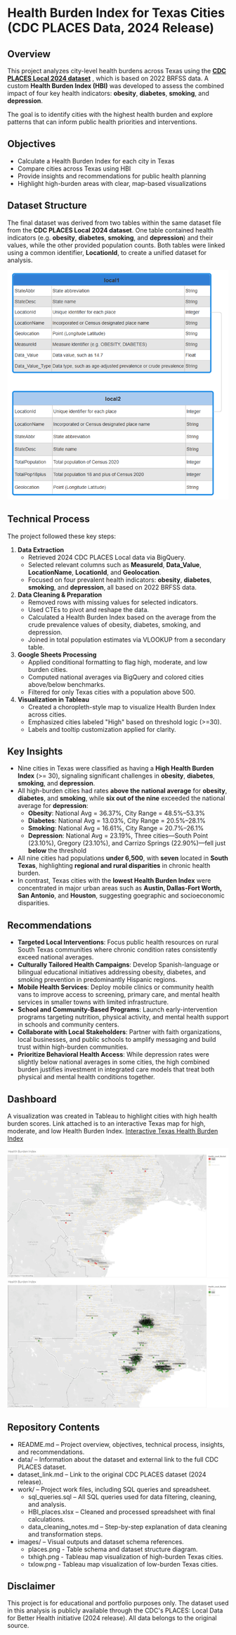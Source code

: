 # Health Burden Index for Texas Cities (CDC PLACES Data, 2024 Release)
## Overview
This project analyzes city-level health burdens across Texas using the [**CDC PLACES Local 2024 dataset**](data) , which is based on 2022 BRFSS data. A custom **Health Burden Index (HBI)** was developed to assess the combined impact of four key health indicators: **obesity**, **diabetes**, **smoking**, and **depression**.

The goal is to identify cities with the highest health burden and explore patterns that can inform public health priorities and interventions.

## Objectives
* Calculate a Health Burden Index for each city in Texas
* Compare cities across Texas using HBI
* Provide insights and recommendations for public health planning
* Highlight high-burden areas with clear, map-based visualizations

## Dataset Structure
The final dataset was derived from two tables within the same dataset file from the **CDC PLACES Local 2024 dataset**. One table contained health indicators (e.g. **obesity**, **diabetes**, **smoking**, and **depression**) and their values, while the other provided population counts. Both tables were linked using a common identifier, **LocationId**, to create a unified dataset for analysis. 

![places](images/places.png)

## Technical Process
The project followed these key steps:
1. **Data Extraction**  
   * Retrieved 2024 CDC PLACES Local data via BigQuery.
   * Selected relevant columns such as **MeasureId**, **Data_Value**, **LocationName**, **LocationId**, and **Geolocation**.
   * Focused on four prevalent health indicators: **obesity**, **diabetes**, **smoking**, and **depression**, all based on 2022 BRFSS data.  
2. **Data Cleaning & Preparation**  
   * Removed rows with missing values for selected indicators.
   * Used CTEs to pivot and reshape the data.
   * Calculated a Health Burden Index based on the average from the crude prevalence values of obesity, diabetes, smoking, and depression.
   * Joined in total population estimates via VLOOKUP from a secondary table.
3. **Google Sheets Processing**  
   * Applied conditional formatting to flag high, moderate, and low burden cities.
   * Computed national averages via BigQuery and colored cities above/below benchmarks.
   * Filtered for only Texas cities with a population above 500.
4. **Visualization in Tableau**  
   * Created a choropleth-style map to visualize Health Burden Index across cities.
   * Emphasized cities labeled "High" based on threshold logic (>=30).
   * Labels and tooltip customization applied for clarity.

## Key Insights
* Nine cities in Texas were classified as having a **High Health Burden Index** (>= 30), signaling significant challenges in **obesity**, **diabetes**, **smoking**, and **depression**.
* All high-burden cities had rates **above the national average** for **obesity**, **diabetes**, and **smoking**, while **six out of the nine** exceeded the national average for **depression**:
   * **Obesity**: National Avg = 36.37%, City Range = 48.5%–53.3%
   * **Diabetes**: National Avg = 13.03%, City Range = 20.5%–28.1%
   * **Smoking**: National Avg = 16.61%, City Range = 20.7%–26.1%
   * **Depression**: National Avg = 23.19%, Three cities—South Point (23.10%), Gregory (23.10%), and Carrizo Springs (22.90%)—fell just **below** the threshold
* All nine cities had populations **under 6,500**, with **seven** located in **South Texas**, highlighting **regional and rural disparities** in chronic health burden.
* In contrast, Texas cities with the **lowest Health Burden Index** were concentrated in major urban areas such as **Austin, Dallas-Fort Worth, San Antonio**, and **Houston**, suggesting goegraphic and socioeconomic disparities. 

## Recommendations
* **Targeted Local Interventions**: Focus public health resources on rural South Texas communities where chronic condition rates consistently exceed national averages.
* **Culturally Tailored Health Campaigns**: Develop Spanish-language or bilingual educational initiatives addressing obesity, diabetes, and smoking prevention in predominantly Hispanic regions.
* **Mobile Health Services**: Deploy mobile clinics or community health vans to improve access to screening, primary care, and mental health services in smaller towns with limited infrastructure.
* **School and Community-Based Programs**: Launch early-intervention programs targeting nutrition, physical activity, and mental health support in schools and community centers.
* **Collaborate with Local Stakeholders**: Partner with faith organizations, local businesses, and public schools to amplify messaging and build trust within high-burden communities.
* **Prioritize Behavioral Health Access**: While depression rates were slightly below national averages in some cities, the high combined burden justifies investment in integrated care models that treat both physical and mental health conditions together.

## Dashboard
A visualization was created in Tableau to highlight cities with high health burden scores. Link attached is to an interactive Texas map for high, moderate, and low Health Burden Index.
[Interactive Texas Health Burden Index](https://public.tableau.com/views/hbiplacestxover500/Sheet1?:language=en-US&:sid=&:redirect=auth&:display_count=n&:origin=viz_share_link)

![txhigh](images/txhigh.png)
![txlow](images/txlow.png)

## Repository Contents
* README.md – Project overview, objectives, technical process, insights, and recommendations.
* data/ – Information about the dataset and external link to the full CDC PLACES dataset.
*   dataset_link.md – Link to the original CDC PLACES dataset (2024 release).
* work/ – Project work files, including SQL queries and spreadsheet.
  * sql_queries.sql – All SQL queries used for data filtering, cleaning, and analysis.
  * HBI_places.xlsx – Cleaned and processed spreadsheet with final calculations.
  * data_cleaning_notes.md – Step-by-step explanation of data cleaning and transformation steps.
* images/ – Visual outputs and dataset schema references.
  * places.png - Table schema and dataset structure diagram.
  * txhigh.png - Tableau map visualization of high-burden Texas cities.
  * txlow.png - Tableau map visualization of low-burden Texas cities.

## Disclaimer
This project is for educational and portfolio purposes only. The dataset used in this analysis is publicly available through the CDC's PLACES: Local Data for Better Health initiative (2024 release). All data belongs to the original source.



